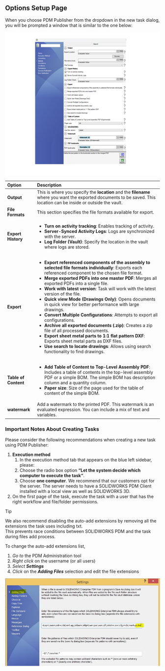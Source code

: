 
## Options Setup Page

When you choose PDM Publisher from the dropdown in the new task dialog, you will be prompted a window that is similar to the one below:

<p align="center">
  <img src="../images/pdmconverttaskextendedoptionssetuppage.png" alt="Options Setup Page" width="800">
</p>

| Option | Description |
|:---|:---|
| **Output** | This is where you specify the **location** and the **filename** where you want the exported documents to be saved. This location can be inside or outside the vault. |
| **File Formats** | This section specifies the file formats available for export. |
| **Export History** | <ul><li>**Turn on activity tracking**: Enables tracking of activity.</li><li>**Server-Synced Activity Logs**: Logs are synchronized with the server.</li><li>**Log Folder (Vault)**: Specify the location in the vault where logs are stored.</li></ul> |
| **Export** | <ul><li>**Export referenced components of the assembly to selected file formats individually**: Exports each referenced component to the chosen file format.</li><li>**Merge exported PDFs into one master PDF**: Merges all exported PDFs into a single file.</li><li>**Work with latest version**: Task will work with the latest version of the file.</li><li>**Quick view Mode (Drawings Only)**: Opens documents in quick view for better performance with large drawings.</li><li>**Convert Multiple Configurations**: Attempts to export all configurations.</li><li>**Archive all exported documents (.zip)**: Creates a zip file of all processed documents.</li><li>**Export sheet metal parts to 1:1 flat pattern DXF**: Exports sheet metal parts as DXF files.</li><li>**Use search to locate drawings**: Allows using search functionality to find drawings.</li></ul> |
| **Table of Content** | <ul><li>**Add Table of Content to Top-Level Assembly PDF**: Includes a table of contents in the top-level assembly PDF or a simple BOM. The simple BOM has description column and a quantity column.</li><li>**Paper size**: Size of the page used for the table of content of the simple BOM.</ul> |
| **watermark** | Add a watermark to the printed PDF. This watermark is an evaluated expression. You can include a mix of text and variables. |


### Important Notes About Creating Tasks

Please consider the following recommendations when creating a new task using PDM Publisher:
1. **Execution method**
    1. In the execution method tab that appears on the blue left sidebar, please: 
    2. Choose the radio box option **“Let the system decide which computer to execute the task“**.
    3. Choose **one computer**. We recommend that our customers opt for the server. The server needs to have a SOLIDWORKS PDM Client installed with a local view as well as SOLIDWORKS 3D.
2. On the first page of the task, execute the task with a user that has the right workflow and file/folder permissions.

> [!TIP]
> We also recommend disabling the auto-add extensions by removing all the extensions the task uses including txt.  
> This prevents race conditions between SOLIDWORKS PDM and the task during files add process.

To change the auto-add extensions list, 
1. *Go to* the PDM Administration tool
2. *Right click* on the username (or all users)
3. *Select* ***Settings***
4. *Click* on the ***Adding Files*** selection and edit the file extensions

<p align="center">
  <img src="../images/pdmconverttaskextendedaddingfiles.png" alt="Adding Files" width="800">
</p>
